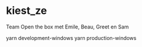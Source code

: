 # kiest_ze
Team Open the box met Emile, Beau, Greet en Sam

yarn development-windows
yarn production-windows
